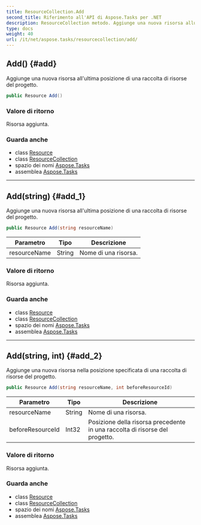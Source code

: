 ```yaml
---
title: ResourceCollection.Add
second_title: Riferimento all'API di Aspose.Tasks per .NET
description: ResourceCollection metodo. Aggiunge una nuova risorsa allultima posizione di una raccolta di risorse del progetto.
type: docs
weight: 40
url: /it/net/aspose.tasks/resourcecollection/add/
---
```

## Add() {#add}

Aggiunge una nuova risorsa all'ultima posizione di una raccolta di risorse del progetto.

```csharp
public Resource Add()
```

### Valore di ritorno

Risorsa aggiunta.

### Guarda anche

* class [Resource](../../resource/)
* class [ResourceCollection](../)
* spazio dei nomi [Aspose.Tasks](../../resourcecollection/)
* assemblea [Aspose.Tasks](../../../)

---

## Add(string) {#add_1}

Aggiunge una nuova risorsa all'ultima posizione di una raccolta di risorse del progetto.

```csharp
public Resource Add(string resourceName)
```

| Parametro | Tipo | Descrizione |
| --- | --- | --- |
| resourceName | String | Nome di una risorsa. |

### Valore di ritorno

Risorsa aggiunta.

### Guarda anche

* class [Resource](../../resource/)
* class [ResourceCollection](../)
* spazio dei nomi [Aspose.Tasks](../../resourcecollection/)
* assemblea [Aspose.Tasks](../../../)

---

## Add(string, int) {#add_2}

Aggiunge una nuova risorsa nella posizione specificata di una raccolta di risorse del progetto.

```csharp
public Resource Add(string resourceName, int beforeResourceId)
```

| Parametro | Tipo | Descrizione |
| --- | --- | --- |
| resourceName | String | Nome di una risorsa. |
| beforeResourceId | Int32 | Posizione della risorsa precedente in una raccolta di risorse del progetto. |

### Valore di ritorno

Risorsa aggiunta.

### Guarda anche

* class [Resource](../../resource/)
* class [ResourceCollection](../)
* spazio dei nomi [Aspose.Tasks](../../resourcecollection/)
* assemblea [Aspose.Tasks](../../../)


